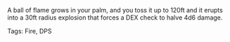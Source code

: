 A ball of flame grows in your palm, and you toss it up to 120ft and it erupts into a 30ft radius explosion that forces a DEX check to halve 4d6 damage.

Tags: Fire, DPS